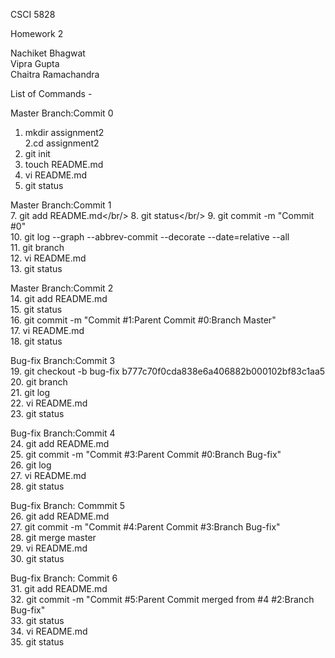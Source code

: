 CSCI 5828 <br/>

Homework 2 <br/>

Nachiket Bhagwat<br/>
Vipra Gupta<br/>
Chaitra Ramachandra<br/>

List of Commands - <br/>

Master Branch:Commit 0<br/>
1. mkdir assignment2 <br/>
2.cd assignment2 <br/>
3. git init <br/>
4. touch README.md</br>
5. vi README.md</br>
6. git status</br>

Master Branch:Commit 1</br>
7. git add README.md</br/>
8. git status</br/>
9. git commit -m "Commit #0"<br/>
10. git log --graph --abbrev-commit --decorate --date=relative --all<br/>
11. git branch<br/>
12. vi README.md<br/>
13. git status<br/>

Master Branch:Commit 2<br/>
14. git add README.md<br/>
15. git status<br/>
16. git commit -m "Commit #1:Parent Commit #0:Branch Master"<br/>
17. vi README.md<br/>
18. git status<br/>

Bug-fix Branch:Commit 3<br/>
19. git checkout -b bug-fix b777c70f0cda838e6a406882b000102bf83c1aa5<br/>
20. git branch<br/>
21. git log<br/>
22. vi README.md<br/>
23. git status<br/>

Bug-fix Branch:Commit 4<br/>
24. git add README.md<br/>
25. git commit -m "Commit #3:Parent Commit #0:Branch Bug-fix"<br/>
26. git log<br/>
27. vi README.md<br/>
28. git status<br/>

Bug-fix Branch: Commmit 5<br/>
26. git add README.md<br/>
27. git commit -m "Commit #4:Parent Commit #3:Branch Bug-fix"<br/>
28. git merge master<br/>
29. vi README.md<br/>
30. git status<br/>

Bug-fix Branch: Commit 6<br/>
31. git add README.md<br/>
32. git commit -m "Commit #5:Parent Commit merged from #4 #2:Branch Bug-fix"<br/>
33. git status<br/>
34. vi README.md<br/>
35. git status<br/>